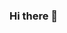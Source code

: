 ### Hi there 👋

<!--
**chaudhari2004/chaudhari2004** is a ✨ _special_ ✨ repository because its `README.md` (this file) appears on your GitHub profile.

Here are some ideas to get you started:

- 🔭 I’m currently working on ...
- 🌱 I’m currently learning ...
- 👯 I’m looking to collaborate on ...
- 🤔 I’m looking for help with ...### Hi there 👋  
I'm **Vivek Chaudhari**, a passionate third-year B.Tech Data Science student at R.C. Patel Institute of Technology. I love exploring new technologies, particularly in AI and machine learning, and continuously enhance my skills through hands-on projects.  

---

**🌱 Currently Learning:**  
- Data Structures and Algorithms (Java)  
- Advanced AI and Machine Learning Concepts  
- Cloud Technologies (AWS and Microsoft Azure)  

**🔭 Projects:**  
- **Jarvis: Personal AI Desktop Assistant:** Voice-controlled desktop assistant built using Python.  
- **HandiMath: Interactive Math Solver Using Hand Gestures:** Math problem solver using gesture recognition and machine learning.  

**🏆 Achievements:**  
- Qualified for the Semi-Finals of The Animeverse Hackathon (RCPIT).  
- Cleared the 2nd round of SIH 2024, among the Top 30 out of 50+ teams.  
- 3-star Java badge on HackerRank.  
- Earned the Python Badge from IBM.  
- Participated in Google Gen-AI Study Jam and received rewards.  
- Participated in Google Arcade (July - Dec 2024) and redeemed swag.  
- Earned 20 trophies on Microsoft Learning.  

---

**📫 Connect with Me:**  
- LinkedIn: [Vivek Chaudhari](https://linkedin.com/in/vivek-chaudhari-a033b6259)  
- GitHub: [chaudhari2004](https://github.com/chaudhari2004)  

**💡 Fun Fact:** I’m always curious about how AI can transform everyday tasks!  


- 💬 Ask me about ...
- 📫 How to reach me: ...
- 😄 Pronouns: ...
- ⚡ Fun fact: ...
-->
